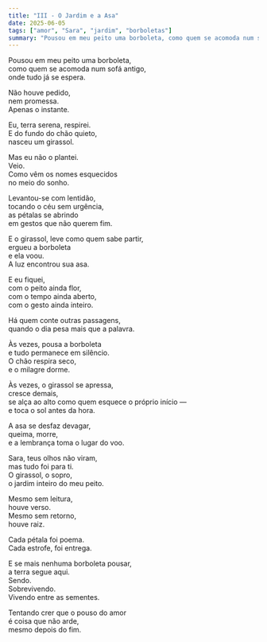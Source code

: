 ```yaml
---
title: "III - O Jardim e a Asa"
date: 2025-06-05
tags: ["amor", "Sara", "jardim", "borboletas"]
summary: "Pousou em meu peito uma borboleta, como quem se acomoda num sofá antigo, onde tudo já se espera."
---
```


Pousou em meu peito uma borboleta,<br>
como quem se acomoda num sofá antigo,<br>
onde tudo já se espera.<br>

Não houve pedido,<br>
nem promessa.<br>
Apenas o instante.<br>

Eu, terra serena, respirei.<br>
E do fundo do chão quieto,<br>
nasceu um girassol.<br>

Mas eu não o plantei.<br>
Veio.<br>
Como vêm os nomes esquecidos<br>
no meio do sonho.<br>

Levantou-se com lentidão,<br>
tocando o céu sem urgência,<br>
as pétalas se abrindo<br>
em gestos que não querem fim.<br>

E o girassol, leve como quem sabe partir,<br>
ergueu a borboleta<br>
e ela voou.<br>
A luz encontrou sua asa.<br>

E eu fiquei,<br>
com o peito ainda flor,<br>
com o tempo ainda aberto,<br>
com o gesto ainda inteiro.<br>

Há quem conte outras passagens,<br>
quando o dia pesa mais que a palavra.<br>

Às vezes, pousa a borboleta<br>
e tudo permanece em silêncio.<br>
O chão respira seco,<br>
e o milagre dorme.<br>

Às vezes, o girassol se apressa,<br>
cresce demais,<br>
se alça ao alto como quem esquece o próprio início —<br>
e toca o sol antes da hora.<br>

A asa se desfaz devagar,<br>
queima, morre,<br>
e a lembrança toma o lugar do voo.<br>

Sara, teus olhos não viram,<br>
mas tudo foi para ti.<br>
O girassol, o sopro,<br>
o jardim inteiro do meu peito.<br>

Mesmo sem leitura,<br>
houve verso.<br>
Mesmo sem retorno,<br>
houve raiz.<br>

Cada pétala foi poema.<br>
Cada estrofe, foi entrega.<br>

E se mais nenhuma borboleta pousar,<br>
a terra segue aqui.<br>
Sendo.<br>
Sobrevivendo.<br>
Vivendo entre as sementes.<br>

Tentando crer que o pouso do amor<br>
é coisa que não arde,<br>
mesmo depois do fim.